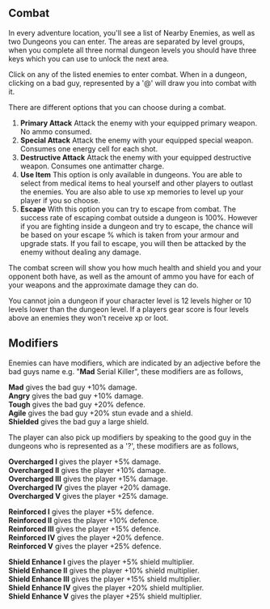 ## Combat

In every adventure location, you'll see a list of Nearby Enemies, as well as two Dungeons you can enter. The areas are separated by level groups, when you complete all three normal dungeon levels you should have three keys which you can use to unlock the next area.  
  
Click on any of the listed enemies to enter combat. When in a dungeon, clicking on a bad guy, represented by a '@' will draw you into combat with it.  
  
There are different options that you can choose during a combat.
1. **Primary Attack**
Attack the enemy with your equipped primary weapon. No ammo consumed.
2. **Special Attack**
Attack the enemy with your equipped special weapon. Consumes one energy cell for each shot.
3. **Destructive Attack**
Attack the enemy with your equipped destructive weapon. Consumes one antimatter charge.
4. **Use Item**
This option is only available in dungeons. You are able to select from medical items to heal yourself and other players to outlast the enemies. You are also able to use xp memories to level up your player if you so choose.
5. **Escape**
With this option you can try to escape from combat. The success rate of escaping combat outside a dungeon is 100%. However if you are fighting inside a dungeon and try to escape, the chance will be based on your escape % which is taken from your armour and upgrade stats. If you fail to escape, you will then be attacked by the enemy without dealing any damage.  
  
The combat screen will show you how much health and shield you and your opponent both have, as well as the amount of ammo you have for each of your weapons and the approximate damage they can do.  
  
You cannot join a dungeon if your character level is 12 levels higher or 10 levels lower than the dungeon level. If a players gear score is four levels above an enemies they won't receive xp or loot.  
  
## Modifiers
  
Enemies can have modifiers, which are indicated by an adjective before the bad guys name e.g. "**Mad** Serial Killer", these modifiers are as follows,
  
**Mad** gives the bad guy +10% damage.  
**Angry** gives the bad guy +10% damage.  
**Tough** gives the bad guy +20% defence.  
**Agile** gives the bad guy +20% stun evade and a shield.  
**Shielded** gives the bad guy a large shield.  
  
The player can also pick up modifiers by speaking to the good guy in the dungeons who is represented as a '?', these modifiers are as follows,
  
**Overcharged I** gives the player +5% damage.  
**Overcharged II** gives the player +10% damage.  
**Overcharged III** gives the player +15% damage.  
**Overcharged IV** gives the player +20% damage.  
**Overcharged V** gives the player +25% damage.  
  
**Reinforced I** gives the player +5% defence.  
**Reinforced II** gives the player +10% defence.  
**Reinforced III** gives the player +15% defence.  
**Reinforced IV** gives the player +20% defence.  
**Reinforced V** gives the player +25% defence.  
  
**Shield Enhance I** gives the player +5% shield multiplier.  
**Shield Enhance II** gives the player +10% shield multiplier.  
**Shield Enhance III** gives the player +15% shield multiplier.  
**Shield Enhance IV** gives the player +20% shield multiplier.  
**Shield Enhance V** gives the player +25% shield multiplier.  
